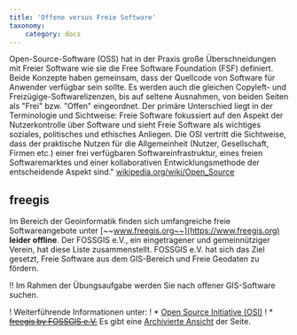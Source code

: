```yaml
---
title: 'Offene versus Freie Software'
taxonomy:
    category: docs
---
```


Open-Source-Software (OSS) hat in der Praxis große Überschneidungen mit Freier Software wie sie die Free Software Foundation (FSF) definiert. Beide Konzepte haben gemeinsam, dass der Quellcode von Software für Anwender verfügbar sein sollte. Es werden auch die gleichen Copyleft- und Freizügige-Softwarelizenzen, bis auf seltene Ausnahmen, von beiden Seiten als "Frei" bzw. "Offen" eingeordnet. Der primäre Unterschied liegt in der Terminologie und Sichtweise: Freie Software fokussiert auf den Aspekt der Nutzerkontrolle über Software und sieht Freie Software als wichtiges soziales, politisches und ethisches Anliegen. Die OSI vertritt die Sichtweise, dass der praktische Nutzen für die Allgemeinheit (Nutzer, Gesellschaft, Firmen etc.) einer frei verfügbaren Softwareinfrastruktur, eines freien Softwaremarktes und einer kollaborativen Entwicklungsmethode der entscheidende Aspekt sind." [wikipedia.org/wiki/Open_Source](https://de.wikipedia.org/wiki/Open_Source)

## freegis
Im Bereich der Geoinformatik finden sich umfangreiche freie Softwareangebote unter [~~www.freegis.org~~](https://www.freegis.org) **leider offline**. Der FOSSGIS e.V., ein eingetragener und gemeinnütziger Verein, hat diese Liste zusammenstellt. FOSSGIS e.V. hat sich das Ziel gesetzt, Freie Software aus dem GIS-Bereich und Freie Geodaten zu fördern.

!! Im Rahmen der Übungsaufgabe werden Sie nach offener GIS-Software suchen.

! Weiterführende Informationen unter:
! * [Open Source Initiative (OSI)](https://opensource.org/)
! * [~~freegis by FOSSGIS e.V.~~](https://www.freegis.org)   Es gibt eine [Archivierte Ansicht](https://web.archive.org/web/20180506202014/http://freegis.org/) der Seite.
